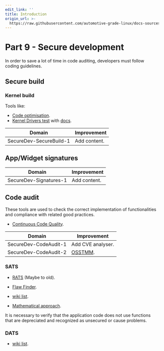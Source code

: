 ```yaml
---
edit_link: ''
title: Introduction
origin_url: >-
  https://raw.githubusercontent.com/automotive-grade-linux/docs-sources/halibut/docs/security-blueprint/part-9/0_Abstract.md
---
```


<!-- WARNING: This file is generated by fetch_docs.js using /home/boron/Documents/AGL/docs-webtemplate/site/_data/tocs/architecture/icefish/security_blueprint-security-blueprint-book.yml -->

# Part 9 - Secure development

In order to save a lot of time in code auditing, developers must follow coding guidelines.

## Secure build

### Kernel build

Tools like:

- [Code optimisation](https://github.com/jduck/lk-reducer).
- [Kernel Drivers test](https://github.com/ucsb-seclab/dr_checker) with [docs](https://www.usenix.org/system/files/conference/usenixsecurity17/sec17-machiry.pdf).

<!-- section-todo -->

Domain                  | Improvement
----------------------- | ------------
SecureDev-SecureBuild-1 | Add content.

<!-- end-section-todo -->

## App/Widget signatures

<!-- section-todo -->

Domain                 | Improvement
---------------------- | ------------
SecureDev-Signatures-1 | Add content.

<!-- end-section-todo -->

## Code audit

These tools are used to check the correct implementation of functionalities and
compliance with related good practices.

- [Continuous Code Quality](https://www.sonarqube.org/).

<!-- section-todo -->

Domain                | Improvement
--------------------- | -----------------------------------------------------
SecureDev-CodeAudit-1 | Add CVE analyser.
SecureDev-CodeAudit-2 | [OSSTMM](http://www.isecom.org/mirror/OSSTMM.3.pdf).

<!-- end-section-todo -->

### SATS

- [RATS](https://github.com/andrew-d/rough-auditing-tool-for-security) (Maybe to old).
- [Flaw Finder](https://www.dwheeler.com/flawfinder/).

- [wiki list](https://en.wikipedia.org/wiki/List_of_tools_for_static_code_analysis).

- [Mathematical approach](https://perso.univ-rennes1.fr/david.lubicz/planches/David_Pichardie.pdf).

It is necessary to verify that the application code does not use functions that
are depreciated and recognized as unsecured or cause problems.

### DATS

- [wiki list](https://en.wikipedia.org/wiki/Dynamic_program_analysis#Example_tools).
